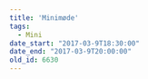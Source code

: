 ```yaml
---
title: 'Minimøde'
tags:
  - Mini
date_start: "2017-03-9T18:30:00"
date_end: "2017-03-9T20:00:00"
old_id: 6630
---
```


